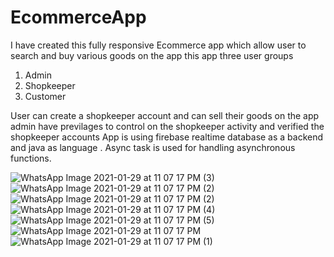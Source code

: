 # EcommerceApp

I have created this fully responsive  Ecommerce app which allow user to search and buy various goods on the app this app three user groups 
1. Admin 
2. Shopkeeper
3. Customer

User can create a shopkeeper account and can sell their goods on the app admin have previlages to control on the shopkeeper activity and verified the shopkeeper accounts 
App is using firebase realtime database as a backend and java as language .
Async task is used for handling asynchronous functions.



![WhatsApp Image 2021-01-29 at 11 07 17 PM (3)](https://user-images.githubusercontent.com/44539398/106309046-97b10580-6287-11eb-85bc-cf5a676557c1.jpeg)![WhatsApp Image 2021-01-29 at 11 07 17 PM (2)](https://user-images.githubusercontent.com/44539398/106309058-9bdd2300-6287-11eb-845c-802d1eff9b8a.jpeg)![WhatsApp Image 2021-01-29 at 11 07 17 PM (2)](https://user-images.githubusercontent.com/44539398/106309058-9bdd2300-6287-11eb-845c-802d1eff9b8a.jpeg)![WhatsApp Image 2021-01-29 at 11 07 17 PM (4)](https://user-images.githubusercontent.com/44539398/106309067-a0a1d700-6287-11eb-90c6-89b168f36105.jpeg)![WhatsApp Image 2021-01-29 at 11 07 17 PM (5)](https://user-images.githubusercontent.com/44539398/106309075-a26b9a80-6287-11eb-8da7-2524b040b6ce.jpeg)![WhatsApp Image 2021-01-29 at 11 07 17 PM](https://user-images.githubusercontent.com/44539398/106309087-a5ff2180-6287-11eb-9047-359515378916.jpeg)![WhatsApp Image 2021-01-29 at 11 07 17 PM (1)](https://user-images.githubusercontent.com/44539398/106309096-a8fa1200-6287-11eb-9d0f-bef195f09eff.jpeg)






